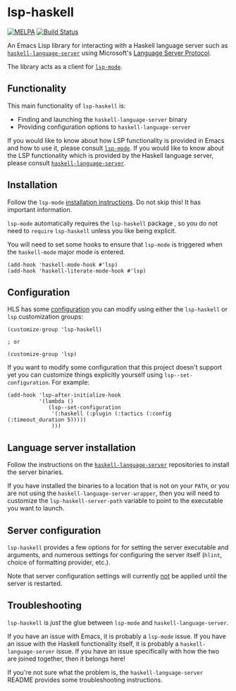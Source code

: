 lsp-haskell
===========

[![MELPA](https://melpa.org/packages/lsp-haskell-badge.svg)](https://melpa.org/#/lsp-haskell) [![Build Status](https://travis-ci.com/emacs-lsp/lsp-haskell.svg?branch=master)](https://travis-ci.com/emacs-lsp/lsp-haskell)

An Emacs Lisp library for interacting with a Haskell language server such as [`haskell-language-server`](https://github.com/haskell/haskell-language-server/) using Microsoft's [Language Server Protocol](https://github.com/Microsoft/language-server-protocol/).

The library acts as a client for [`lsp-mode`](https://github.com/emacs-lsp/lsp-mode).

## Functionality

This main functionality of `lsp-haskell` is:
- Finding and launching the `haskell-language-server` binary
- Providing configuration options to `haskell-language-server`

If you would like to know about how LSP functionality is provided in Emacs and how to use it, please consult [`lsp-mode`](https://github.com/emacs-lsp/lsp-mode).
If you would like to know about the LSP functionality which is provided by the Haskell language server, please consult [`haskell-language-server`](https://github.com/haskell/haskell-language-server).

## Installation

Follow the `lsp-mode` [installation instructions](https://emacs-lsp.github.io/lsp-mode/page/installation/).
Do not skip this!
It has important information.

`lsp-mode` automatically requires the `lsp-haskell` package , so you do not need to `require` `lsp-haskell` unless you like being explicit.

You will need to set some hooks to ensure that `lsp-mode` is triggered when the `haskell-mode` major mode is entered.

```emacs-lisp
(add-hook 'haskell-mode-hook #'lsp)
(add-hook 'haskell-literate-mode-hook #'lsp)
```

## Configuration

HLS has some [configuration](https://haskell-language-server.readthedocs.io/en/latest/configuration.html) you can modify using either the `lsp-haskell` or `lsp` customization groups:

```emacs-lisp
(customize-group 'lsp-haskell)

; or

(customize-group 'lsp)
```

If you want to modify some configuration that this project doesn't support yet you can customize things explicitly yourself using `lsp--set-configuration`. For example:

```emacs-lisp
(add-hook 'lsp-after-initialize-hook
          '(lambda ()
             (lsp--set-configuration
              '(:haskell (:plugin (:tactics (:config (:timeout_duration 5)))))
              )))
```


## Language server installation

Follow the instructions on the [`haskell-language-server`](https://github.com/haskell/haskell-language-server) repositories to install the server binaries.

If you have installed the binaries to a location that is not on your `PATH`, or you are not using the `haskell-language-server-wrapper`, then you will need to customize the `lsp-haskell-server-path` variable to point to the executable you want to launch.

## Server configuration

`lsp-haskell` provides a few options for for setting the server executable and arguments, and numerous settings for configuring the server itself (`hlint`, choice of formatting provider, etc.).

Note that server configuration settings will currently [not](https://github.com/emacs-lsp/lsp-mode/issues/1174) be applied until the server is restarted.

## Troubleshooting

`lsp-haskell` is *just* the glue between `lsp-mode` and `haskell-language-server`.

If you have an issue with Emacs, it is probably a `lsp-mode` issue.
If you have an issue with the Haskell functionality itself, it is probably a `haskell-language-server` issue.
If you have an issue specifically with how the two are joined together, then it belongs here!

If you're not sure what the problem is, the `haskell-language-server` README provides some troubleshooting instructions.
